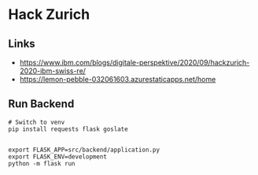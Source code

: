 # Hack Zurich

## Links

- https://www.ibm.com/blogs/digitale-perspektive/2020/09/hackzurich-2020-ibm-swiss-re/
- https://lemon-pebble-032061603.azurestaticapps.net/home

## Run Backend

```
# Switch to venv
pip install requests flask goslate


export FLASK_APP=src/backend/application.py
export FLASK_ENV=development
python -m flask run
```